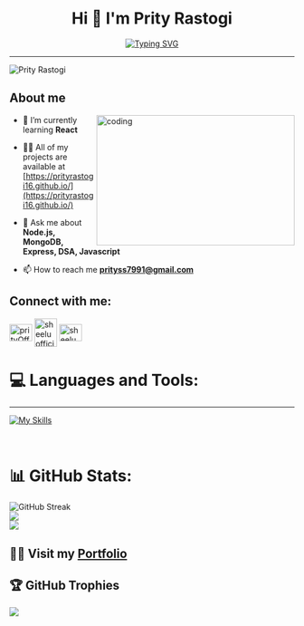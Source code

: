 <h1 align="center">Hi 👋 I'm Prity Rastogi</h1>

[<div align="center">![Typing SVG](https://readme-typing-svg.demolab.com?font=Fira+Code&weight=800&pause=1000&color=00BFFF&background=B3FFE500&center=true&random=false&width=435&lines=Full+Stack+Web+Developer+👨🏻‍💻;Node.js+Backend+Developer+⚡️;1200%2B+Hours+of+Coding+Experience+⚡️;500%2B+DSA+Questions+Solved+💡)</div>](https://git.io/typing-svg)
<hr/>
<p align="left"> <img src="https://komarev.com/ghpvc/?username=PrityRastogi16&label=Profile%20views&color=0e75b6&style=flat" alt="Prity Rastogi" /> </p>

<h2 align="left">About me</h2>
 <img align="right" alt="coding" width="350" height="230" marginTop="100" src="https://camo.githubusercontent.com/e2f1962855098d77ac22977e9870ba19d43a10c3e46323a31e09727b68f8d37f/68747470733a2f2f63646e622e61727473746174696f6e2e636f6d2f702f6173736574732f696d616765732f696d616765732f3032382f3939312f3939392f6f726967696e616c2f616e6e612d68617672796c79756b682d2e6769663f31353936313235313132"/>

- 🌱 I’m currently learning **React**

- 👨‍💻 All of my projects are available at [https://prityrastogi16.github.io/](https://prityrastogi16.github.io/)

- 💬 Ask me about **Node.js, MongoDB, Express, DSA, Javascript**

- 📫 How to reach me **prityss7991@gmail.com**

<h2 align="left">Connect with me: </h2>

<p align="left">
<a href="https://www.linkedin.com/in/prity-rastogi/" target="blank"><img align="center" src="https://raw.githubusercontent.com/rahuldkjain/github-profile-readme-generator/master/src/images/icons/Social/linked-in-alt.svg" alt="prityOfficial" height="30" width="40" /></a>
<a href="https://www.hackerrank.com/profile/surajyoti9839" target="blank"><img align="center" src="https://raw.githubusercontent.com/rahuldkjain/github-profile-readme-generator/master/src/images/icons/Social/hackerrank.svg" alt="sheeluofficial" height="50" width="40" /></a>
<a href="https://leetcode.com/Prity_Rastogi/" target="blank"><img align="center" src="https://raw.githubusercontent.com/rahuldkjain/github-profile-readme-generator/master/src/images/icons/Social/leet-code.svg" alt="sheeluofficial" height="30" width="40" /></a>
<!-- <a href="https://leetcode.com/Prity_Rastogi/" target="blank"><img align="center" src="https://raw.githubusercontent.com/rahuldkjain/github-profile-readme-generator/master/src/images/icons/Social/leetcode.svg" alt="sheeluofficial" height="30" width="40" /></a> -->
</p>

# 💻 Languages and Tools:

<hr/>

[![My Skills](https://skillicons.dev/icons?i=java,html,css,bootstrap,js,nodejs,expressjs,mongodb,mysql,redis,github,git,postman,netlify,vercel&theme=light)](https://skillicons.dev)

<br/>

# 📊 GitHub Stats:

![GitHub Streak](https://github-readme-streak-stats.herokuapp.com/?user=PrityRastogi16&theme=tokyonight&count_private=true) <br/>
![](https://github-readme-stats.vercel.app/api/top-langs/?username=PrityRastogi16&theme=tokyonight&hide_border=false&include_all_commits=false&count_private=false&layout=compact)<br/>
![](https://github-readme-stats.vercel.app/api?username=PrityRastogi16&theme=tokyonight&hide_border=false&include_all_commits=false&count_private=false)<br/>

## 👨‍💻 Visit my [Portfolio](https://PrityRastogi16.github.io/)

 ## 🏆 GitHub Trophies

![](https://github-profile-trophy.vercel.app/?username=PrityRastogi16&theme=radical&no-frame=false&no-bg=true&margin-w=4)

